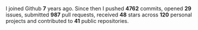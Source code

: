 
I joined Github **7** years ago. Since then I pushed **4762** commits, opened **29** issues, submitted **987** pull requests, received **48** stars across **120** personal projects and contributed to **41** public repositories.

